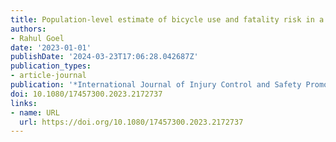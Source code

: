 ```yaml
---
title: Population-level estimate of bicycle use and fatality risk in a data-poor~setting
authors:
- Rahul Goel
date: '2023-01-01'
publishDate: '2024-03-23T17:06:28.042687Z'
publication_types:
- article-journal
publication: '*International Journal of Injury Control and Safety Promotion*'
doi: 10.1080/17457300.2023.2172737
links:
- name: URL
  url: https://doi.org/10.1080/17457300.2023.2172737
---
```

